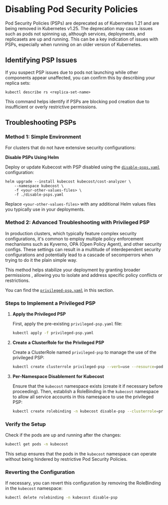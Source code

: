 
# Disabling Pod Security Policies 

Pod Security Policies (PSPs) are deprecated as of Kubernetes 1.21 and are being removed in Kubernetes v1.25. The deprecation may cause issues such as pods not spinning up, although  services, deployments, and replicasets are up and running. This can be a key indication of issues with PSPs, especially when running on an older version of Kubernetes.

## Identifying PSP Issues
If you suspect PSP issues due to pods not launching while other components appear unaffected, you can confirm this by describing your replica sets:
```shell
kubectl describe rs <replica-set-name>
```
This command helps identify if PSPs are blocking pod creation due to insufficient or overly restrictive permissions.

## Troubleshooting PSPs

### Method 1: Simple Environment
For clusters that do not have extensive security configurations:
   
 **Disable PSPs Using Helm**
   
   Deploy or update Kubecost with PSP disabled using the [`disable-psps.yaml`](disable-psps.yaml) configuration:
   ```shell
   helm upgrade --install kubecost kubecost/cost-analyzer \
       --namespace kubecost \
       -f <your-other-values-files> \
       -f ./disable-psps.yaml
   ```
   Replace `<your-other-values-files>` with any additional Helm values files you typically use in your deployments.

### Method 2: Advanced Troubleshooting with Privileged PSP

In production clusters, which typically feature complex security configurations, it's common to employ multiple policy enforcement mechanisms such as Kyverno, OPA (Open Policy Agent), and other security configs. These settings can result in a multitude of interdependent security configurations and potentially lead to a cascade of secomperrors when trying to do it the plain simple way.

This method helps stabilize your deployment by granting broader permissions , allowing you to isolate and address specific policy conflicts or restrictions.

You can find the [`privileged-psp.yaml`](privileged-psp.yaml) in this section.

### Steps to Implement a Privileged PSP

1. **Apply the Privileged PSP**
   
   First, apply the pre-existing `privileged-psp.yaml` file:
   ```sh
   kubectl apply -f privileged-psp.yaml
   ```

2. **Create a ClusterRole for the Privileged PSP**

   Create a ClusterRole named `privileged-psp` to manage the use of the privileged PSP:
   ```sh
   kubectl create clusterrole privileged-psp --verb=use --resource=podsecuritypolicies --resource-name=privileged
   ```

3. **Per-Namespace Disablement for Kubecost**

   Ensure that the `kubecost` namespace exists (create it if necessary before proceeding). Then, establish a RoleBinding in the `kubecost` namespace to allow all service accounts in this namespace to use the privileged PSP:
   ```sh
   kubectl create rolebinding -n kubecost disable-psp --clusterrole=privileged-psp --group=system:serviceaccounts:kubecost
   ```

### Verify the Setup

Check if the pods are up and running after the changes:
```sh
kubectl get pods -n kubecost
```

This setup ensures that the pods in the `kubecost` namespace can operate without being hindered by restrictive Pod Security Policies.

### Reverting the Configuration

If necessary, you can revert this configuration by removing the RoleBinding in the `kubecost` namespace:
```sh
kubectl delete rolebinding -n kubecost disable-psp
```

